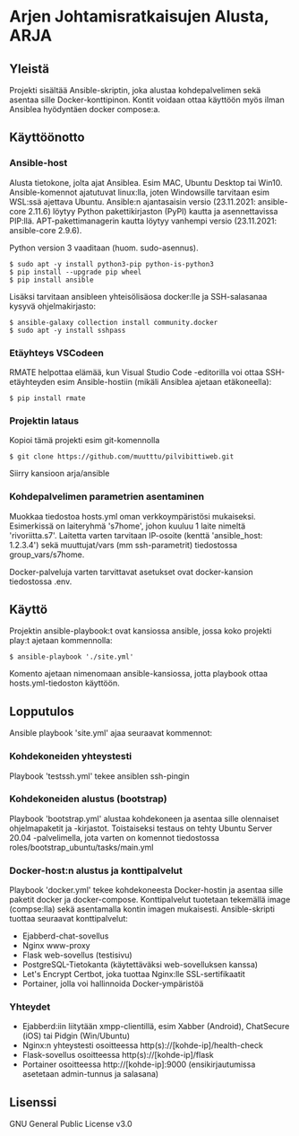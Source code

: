 # Arjen Johtamisratkaisujen Alusta, ARJA
## Yleistä
Projekti sisältää Ansible-skriptin, joka alustaa kohdepalvelimen sekä asentaa sille Docker-konttipinon. Kontit voidaan ottaa käyttöön myös ilman Ansiblea hyödyntäen docker compose:a. 

## Käyttöönotto
### Ansible-host
Alusta tietokone, jolta ajat Ansiblea. Esim MAC, Ubuntu Desktop tai Win10. Ansible-komennot ajatutuvat linux:lla, joten Windowsille tarvitaan esim WSL:ssä ajettava Ubuntu. Ansible:n ajantasaisin versio (23.11.2021: ansible-core 2.11.6) löytyy Python pakettikirjaston (PyPI) kautta ja asennettavissa PIP:llä. APT-pakettimanagerin kautta löytyy vanhempi versio (23.11.2021: ansible-core 2.9.6).

Python version 3 vaaditaan (huom. sudo-asennus).
```
$ sudo apt -y install python3-pip python-is-python3
$ pip install --upgrade pip wheel
$ pip install ansible
```

Lisäksi tarvitaan ansibleen yhteisölisäosa docker:lle ja SSH-salasanaa kysyvä ohjelmakirjasto:
```
$ ansible-galaxy collection install community.docker
$ sudo apt -y install sshpass
```

### Etäyhteys VSCodeen
RMATE helpottaa elämää, kun Visual Studio Code -editorilla voi ottaa SSH-etäyhteyden esim Ansible-hostiin (mikäli Ansiblea ajetaan etäkoneella):
```
$ pip install rmate
```
### Projektin lataus
Kopioi tämä projekti esim git-komennolla
```
$ git clone https://github.com/muutttu/pilvibittiweb.git
```
Siirry kansioon arja/ansible

### Kohdepalvelimen parametrien asentaminen
Muokkaa tiedostoa hosts.yml oman verkkoympäristösi mukaiseksi. Esimerkissä on laiteryhmä 's7home', johon kuuluu 1 laite nimeltä 'rivoriitta.s7'. Laitetta varten tarvitaan IP-osoite (kenttä 'ansible_host: 1.2.3.4') sekä muuttujat/vars (mm ssh-parametrit) tiedostossa group_vars/s7home.

Docker-palveluja varten tarvittavat asetukset ovat docker-kansion tiedostossa .env.

## Käyttö
Projektin ansible-playbook:t ovat kansiossa ansible, jossa koko projekti play:t ajetaan kommennolla:
```
$ ansible-playbook './site.yml'
```
Komento ajetaan nimenomaan ansible-kansiossa, jotta playbook ottaa hosts.yml-tiedoston käyttöön.


## Lopputulos
Ansible playbook 'site.yml' ajaa seuraavat kommennot:

### Kohdekoneiden yhteystesti
Playbook 'testssh.yml' tekee ansiblen ssh-pingin

### Kohdekoneiden alustus (bootstrap)
Playbook 'bootstrap.yml' alustaa kohdekoneen ja asentaa sille olennaiset ohjelmapaketit ja -kirjastot. Toistaiseksi testaus on tehty Ubuntu Server 20.04 -palvelimella, jota varten on komennot tiedostossa roles/bootstrap_ubuntu/tasks/main.yml

### Docker-host:n alustus ja konttipalvelut
Playbook 'docker.yml' tekee kohdekoneesta Docker-hostin ja asentaa sille paketit docker ja docker-compose. Konttipalvelut tuotetaan tekemällä image (compse:lla) sekä asentamalla kontin imagen mukaisesti. Ansible-skripti tuottaa seuraavat konttipalvelut:
 - Ejabberd-chat-sovellus
 - Nginx www-proxy
 - Flask web-sovellus (testisivu)
 - PostgreSQL-Tietokanta (käytettäväksi web-sovelluksen kanssa)
 - Let's Encrypt Certbot, joka tuottaa Nginx:lle SSL-sertifikaatit
 - Portainer, jolla voi hallinnoida Docker-ympäristöä

### Yhteydet
 - Ejabberd:iin liitytään xmpp-clientillä, esim Xabber (Android), ChatSecure (iOS) tai Pidgin (Win/Ubuntu)
 - Nginx:n yhteystesti osoitteessa http(s)://[kohde-ip]/health-check
 - Flask-sovellus osoitteessa http(s)://[kohde-ip]/flask
 - Portainer osoitteessa http://[kohde-ip]:9000 (ensikirjautumissa asetetaan admin-tunnus ja salasana)

## Lisenssi
GNU General Public License v3.0